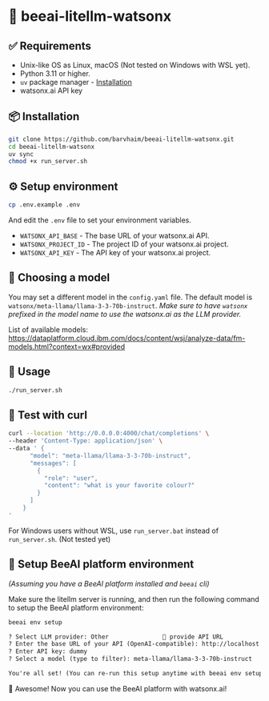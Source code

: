 # 🐝 beeai-litellm-watsonx

## ✅ Requirements
- Unix-like OS as Linux, macOS (Not tested on Windows with WSL yet).
- Python 3.11 or higher.
- `uv` package manager - [Installation](https://github.com/astral-sh/uv?tab=readme-ov-file#installation) 
- watsonx.ai API key

## 📦 Installation
```bash
git clone https://github.com/barvhaim/beeai-litellm-watsonx.git
cd beeai-litellm-watsonx
uv sync
chmod +x run_server.sh
```

## ⚙️ Setup environment
```bash
cp .env.example .env
```
And edit the `.env` file to set your environment variables.
- `WATSONX_API_BASE` - The base URL of your watsonx.ai API.
- `WATSONX_PROJECT_ID` - The project ID of your watsonx.ai project.
- `WATSONX_API_KEY` - The API key of your watsonx.ai project.


## 🤖 Choosing a model
You may set a different model in the `config.yaml` file. The default model is `watsonx/meta-llama/llama-3-3-70b-instruct`.
_Make sure to have `watsonx` prefixed in the model name to use the watsonx.ai as the LLM provider._

List of available models: https://dataplatform.cloud.ibm.com/docs/content/wsj/analyze-data/fm-models.html?context=wx#provided

## 🚀 Usage
```bash
./run_server.sh
```

## 🧪 Test with curl
```bash
curl --location 'http://0.0.0.0:4000/chat/completions' \
--header 'Content-Type: application/json' \
--data ' {
      "model": "meta-llama/llama-3-3-70b-instruct",
      "messages": [
        {
          "role": "user",
          "content": "what is your favorite colour?"
        }
      ]
    }
'
```

For Windows users without WSL, use `run_server.bat` instead of `run_server.sh`. (Not tested yet)

## 🐝 Setup BeeAI platform environment
_(Assuming you have a BeeAI platform installed and `beeai` cli)_

Make sure the litellm server is running, and then run the following command to setup the BeeAI platform environment:
```bash
beeai env setup
```

```txt
? Select LLM provider: Other               🔧 provide API URL
? Enter the base URL of your API (OpenAI-compatible): http://localhost:4000
? Enter API key: dummy
? Select a model (type to filter): meta-llama/llama-3-3-70b-instruct

You're all set! (You can re-run this setup anytime with beeai env setup)
```

🎉 Awesome! Now you can use the BeeAI platform with watsonx.ai!
